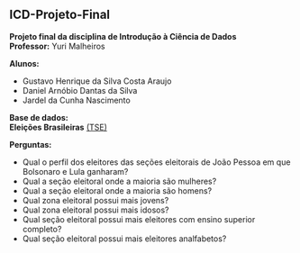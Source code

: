 ##  ICD-Projeto-Final

**Projeto final da disciplina de Introdução à Ciência de Dados**
</br>
**Professor:** Yuri Malheiros 

**Alunos:** 
* Gustavo Henrique da Silva Costa Araujo
* Daniel Arnóbio Dantas da Silva
* Jardel da Cunha Nascimento 

**Base de dados:** 
</br>
**Eleições Brasileiras** [(TSE)](https://basedosdados.org/dataset/br-tse-eleicoes?bdm_table=bens_candidato) 

**Perguntas:**
</br>
* Qual o perfil dos eleitores das seções eleitorais de João Pessoa em que Bolsonaro e Lula ganharam? </br>
* Qual a seção eleitoral onde a maioria são mulheres? </br>
* Qual a seção eleitoral onde a maioria são homens? </br>
* Qual zona eleitoral possui mais jovens? </br>
* Qual zona eleitoral possui mais idosos? </br>
* Qual seção eleitoral possui mais eleitores com ensino superior completo? </br>
* Qual seção eleitoral possui mais eleitores analfabetos? </br>



